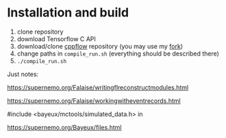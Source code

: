 # Installation and build
 1. clone repository
 2. download Tensorflow C API
 3. download/clone [cppflow]() repository (you may use my [fork]())
 4. change paths in `compile_run.sh` (everything should be described there)
 5. `./compile_run.sh`



Just notes:

https://supernemo.org/Falaise/writingflreconstructmodules.html

https://supernemo.org/Falaise/workingwitheventrecords.html




#include <bayeux/mctools/simulated_data.h> in 

https://supernemo.org/Bayeux/files.html
